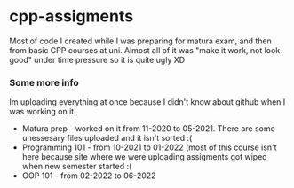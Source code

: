 # cpp-assigments
Most of code I created while I was preparing for matura exam, and then from basic CPP courses at uni.
Almost all of it was "make it work, not look good" under time pressure so it is quite ugly XD
### Some more info
Im uploading everything at once because I didn't know about github when I was working on it.
- Matura prep - worked on it from 11-2020 to 05-2021. There are some unessesary files uploaded and it isn't sorted :(
- Programming 101 - from 10-2021 to 01-2022 (most of this course isn't here because site where we were uploading assigments got wiped when new semester started :(
- OOP 101 - from 02-2022 to 06-2022
